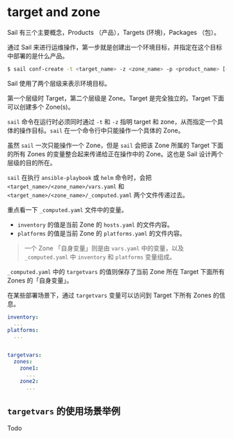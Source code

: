# target and zone

Sail 有三个主要概念，Products （产品），Targets (环境)，Packages （包）。

通过 Sail 来进行运维操作，第一步就是创建出一个环境目标，并指定在这个目标中部署的是什么产品。

```bash
$ sail conf-create -t <target_name> -z <zone_name> -p <product_name> [--hosts ...]
```

Sail 使用了两个层级来表示环境目标。

第一个层级时 Target，第二个层级是 Zone。Target 是完全独立的。Target 下面可以创建多个 Zone(s)。

`sail` 命令在运行时必须同时通过 `-t` 和 `-z` 指明 target 和 zone，从而指定一个具体的操作目标。`sail` 在一个命令行中只能操作一个具体的 Zone。

虽然 `sail` 一次只能操作一个 Zone，但是 `sail` 会把该 Zone 所属的 Target 下面的所有 Zones 的变量整合起来传递给正在操作中的 Zone。这也是 Sail 设计两个层级的目的所在。

`sail` 在执行 `ansible-playbook` 或 `helm` 命令时，会把 `<target_name>/<zone_name>/vars.yaml`
和 `<target_name>/<zone_name>/_computed.yaml` 两个文件传递过去。

重点看一下 `_computed.yaml` 文件中的变量。

- `inventory` 的值是当前 Zone 的 `hosts.yaml` 的文件内容。
-  `platforms` 的值是当前 Zone 的 `platforms.yaml` 的文件内容。

> 一个 Zone 「自身变量」则是由 `vars.yaml` 中的变量，以及 `_computed.yaml` 中 `inventory` 和 `platforms` 变量组成。

`_computed.yaml` 中的 `targetvars` 的值则保存了当前 Zone 所在 Target 下面所有 Zones 的「自身变量」。

在某些部署场景下，通过 `targetvars` 变量可以访问到 Target 下所有 Zones 的信息。

```yaml
inventory:
  ...
platforms:
  ...


targetvars:
  zones:
    zone1:
      ...
    zone2:
      ...
```

## `targetvars` 的使用场景举例

Todo
